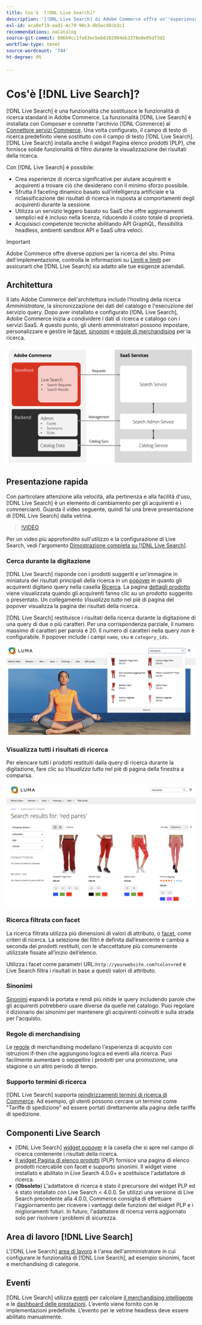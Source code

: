 ```yaml
---
title: Cos'è  [!DNL Live Search]?
description: '[!DNL Live Search] di Adobe Commerce offre un''esperienza di ricerca rapida, rilevante e intuitiva.'
exl-id: aca0ef19-ead1-4c79-90c3-db5ec48cb3c1
recommendations: noCatalog
source-git-commit: 006b9cc1fe83ecbeb8102984eb3378e0e05df3d2
workflow-type: tm+mt
source-wordcount: '744'
ht-degree: 0%

---
```


# Cos&#39;è [!DNL Live Search]?

[!DNL Live Search] è una funzionalità che sostituisce le funzionalità di ricerca standard in Adobe Commerce. La funzionalità [!DNL Live Search] è installata con Composer e connette l&#39;archivio [!DNL Commerce] al [Connettore servizi Commerce](../landing/saas.md). Una volta configurato, il campo di testo di ricerca predefinito viene sostituito con il campo di testo [!DNL Live Search]. [!DNL Live Search] installa anche il widget Pagina elenco prodotti (PLP), che fornisce solide funzionalità di filtro durante la visualizzazione dei risultati della ricerca.

Con [!DNL Live Search] è possibile:

- Crea esperienze di ricerca significative per aiutare acquirenti e acquirenti a trovare ciò che desiderano con il minimo sforzo possibile.
- Sfrutta il faceting dinamico basato sull’intelligenza artificiale e la riclassificazione dei risultati di ricerca in risposta ai comportamenti degli acquirenti durante la sessione.
- Utilizza un servizio leggero basato su SaaS che offre aggiornamenti semplici ed è incluso nella licenza, riducendo il costo totale di proprietà.
- Acquisisci competenze tecniche abilitando API GraphQL, flessibilità headless, ambienti sandbox API e SaaS ultra veloci.

>[!IMPORTANT]
>
>Adobe Commerce offre diverse opzioni per la ricerca del sito. Prima dell&#39;implementazione, controlla le informazioni su [Limiti e limiti](boundaries-limits.md) per assicurarti che [!DNL Live Search] sia adatto alle tue esigenze aziendali.

## Architettura

Il lato Adobe Commerce dell&#39;architettura include l&#39;hosting della ricerca *Amministratore*, la sincronizzazione dei dati del catalogo e l&#39;esecuzione del servizio query. Dopo aver installato e configurato [!DNL Live Search], Adobe Commerce inizia a condividere i dati di ricerca e catalogo con i servizi SaaS. A questo punto, gli utenti amministratori possono impostare, personalizzare e gestire le [facet](facets.md), [sinonimi](synonyms.md) e [regole di merchandising](category-merch.md) per la ricerca.

![Flusso di dati di Live Search](assets/ls-cs-data-flow.png)

## Presentazione rapida

Con particolare attenzione alla velocità, alla pertinenza e alla facilità d&#39;uso, [!DNL Live Search] è un elemento di cambiamento per gli acquirenti e i commercianti. Guarda il video seguente, quindi fai una breve presentazione di [!DNL Live Search] dalla vetrina.

>[!VIDEO](https://video.tv.adobe.com/v/3418797?learn=on)

Per un video più approfondito sull&#39;utilizzo e la configurazione di Live Search, vedi l&#39;argomento [Dimostrazione completa su [!DNL Live Search]](https://experienceleague.adobe.com/en/docs/commerce-learn/tutorials/getting-started/capabilities/live-search-full-demonstration).

### Cerca durante la digitazione

[!DNL Live Search] risponde con i prodotti suggeriti e un&#39;immagine in miniatura dei risultati principali della ricerca in un [popover](storefront-popover.md) in quanto gli acquirenti digitano query nella casella [Ricerca](https://experienceleague.adobe.com/en/docs/commerce-admin/catalog/catalog/search/search). La pagina [dettagli prodotto](https://experienceleague.adobe.com/en/docs/commerce-admin/start/storefront/storefront) viene visualizzata quando gli acquirenti fanno clic su un prodotto suggerito o presentato. Un collegamento _Visualizza tutto_ nel piè di pagina del popover visualizza la pagina dei risultati della ricerca.

[!DNL Live Search] restituisce i risultati della ricerca durante la digitazione di una query di due o più caratteri. Per una corrispondenza parziale, il numero massimo di caratteri per parola è 20. Il numero di caratteri nella query non è configurabile. Il popover include i campi `name`, `sku` e `category_ids`.

![Vetrina di esempio - cerca durante la digitazione](assets/storefront-search-as-you-type.png)

### Visualizza tutti i risultati di ricerca

Per elencare tutti i prodotti restituiti dalla query di ricerca durante la digitazione, fare clic su _Visualizza tutto_ nel piè di pagina della finestra a comparsa.

![Vetrina di esempio - facet prezzo](assets/storefront-view-all-search-results.png)

### Ricerca filtrata con facet

La ricerca filtrata utilizza più dimensioni di valori di attributo, o [facet](facets.md), come criteri di ricerca. La selezione dei filtri è definita dall’esercente e cambia a seconda dei prodotti restituiti, con le sfaccettature più comunemente utilizzate fissate all’inizio dell’elenco.

Utilizza i facet come parametri URL:`http://yourwebsite.com?color=red` e Live Search filtra i risultati in base a questi valori di attributo.

### Sinonimi

[Sinonimi](synonyms.md) espandi la portata e rendi più nitide le query includendo parole che gli acquirenti potrebbero usare diverse da quelle nel catalogo. Puoi regolare il dizionario dei sinonimi per mantenere gli acquirenti coinvolti e sulla strada per l&#39;acquisto.

### Regole di merchandising

Le [regole](rules.md) di merchandising modellano l&#39;esperienza di acquisto con istruzioni if-then che aggiungono logica ed eventi alla ricerca. Puoi facilmente aumentare o seppellire i prodotti per una promozione, una stagione o un altro periodo di tempo.

### Supporto termini di ricerca

[!DNL Live Search] supporta [reindirizzamenti termini di ricerca di Commerce](https://experienceleague.adobe.com/en/docs/commerce-admin/catalog/catalog/search/search-terms). Ad esempio, gli utenti possono cercare un termine come &quot;Tariffe di spedizione&quot; ed essere portati direttamente alla pagina delle tariffe di spedizione.

## Componenti Live Search

- [!DNL Live Search] [widget popover](storefront-popover.md) è la casella che si apre nel campo di ricerca contenente i risultati della ricerca.
- [Il widget Pagina di elenco prodotti](plp-styling.md) (PLP) fornisce una pagina di elenco prodotti ricercabile con facet e supporto sinonimi. Il widget viene installato e abilitato in Live Search 4.0.0+ e sostituisce l&#39;adattatore di ricerca.
- (**Obsoleto**) L&#39;adattatore di ricerca è stato il precursore del widget PLP ed è stato installato con Live Search &lt; 4.0.0. Se utilizzi una versione di Live Search precedente alla 4.0.0, Commerce consiglia di effettuare l&#39;aggiornamento per ricevere i vantaggi delle funzioni del widget PLP e i miglioramenti futuri. In futuro, l&#39;adattatore di ricerca verrà aggiornato solo per risolvere i problemi di sicurezza.

## Area di lavoro [!DNL Live Search]

L&#39;[!DNL Live Search] [area di lavoro](workspace.md) è l&#39;area dell&#39;amministratore in cui configurare le funzionalità di [!DNL Live Search], ad esempio sinonimi, facet e merchandising di categorie.

## Eventi

[!DNL Live Search] utilizza [eventi](events.md) per calcolare [il merchandising intelligente](category-merch.md) e le [dashboard delle prestazioni](performance.md). L’evento viene fornito con le implementazioni predefinite. L’evento per le vetrine headless deve essere abilitato manualmente.
